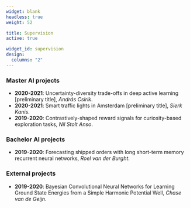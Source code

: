 ```yaml
---
widget: blank
headless: true
weight: 52

title: Supervision
active: true

widget_id: supervision
design:
  columns: "2"
---
```


### **Master AI projects**
  - **2020-2021**: Uncertainty-diversity trade-offs in deep active learning [preliminary title], *András Csirik*.
  - **2020-2021**: Smart traffic lights in Amsterdam [preliminary title], *Sierk Kanis*.
  - **2019-2020**: Contrastively-shaped reward signals for curiosity-based exploration tasks, *Nil Stolt Anso*.

### **Bachelor AI projects**
  - **2019-2020**: Forecasting shipped orders with long short-term memory recurrent neural networks, *Roel van der Burght*.
  
### **External projects**
  - **2019-2020**: Bayesian Convolutional Neural Networks for Learning Ground State Energies from a Simple Harmonic Potential Well, *Chase van de Geijn*.

